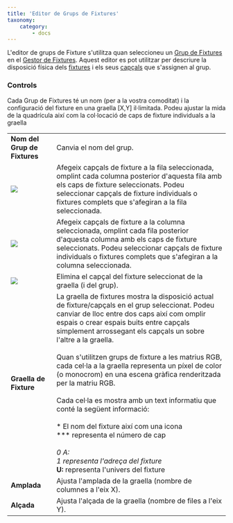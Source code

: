 ```yaml
---
title: 'Editor de Grups de Fixtures'
taxonomy:
    category:
        - docs
---
```


L'editor de grups de Fixture s'utilitza quan seleccioneu un [Grup de Fixtures](/basics/glossary-and-concepts#grup-de-fixtures) en el [Gestor de Fixtures](/gestor-de-fixtures). Aquest editor es pot utilitzar per descriure la disposició física dels [fixtures](/basics/glossary-and-concepts#fixtures) i els seus [capçals](/basics/glossary-and-concepts#capçals) que s'assignen al grup.

### Controls

Cada Grup de Fixtures té un nom (per a la vostra comoditat) i la configuració del fixture en una graella \[X,Y\] il·limitada. Podeu ajustar la mida de la quadrícula així com la col·locació de caps de fixture individuals a la graella

|     |     |
| --- | --- |
| **Nom del Grup de Fixtures** | Canvia el nom del grup. |
| ![](/basics/forward.png) | Afegeix capçals de fixture a la fila seleccionada, omplint cada columna posterior d'aquesta fila amb els caps de fixture seleccionats. Podeu seleccionar capçals de fixture individuals o fixtures complets que s'afegiran a la fila seleccionada. |
| ![](/basics/down.png) | Afegeix capçals de fixture a la columna seleccionada, omplint cada fila posterior d'aquesta columna amb els caps de fixture seleccionats. Podeu seleccionar capçals de fixture individuals o fixtures complets que s'afegiran a la columna seleccionada. |
| ![](/basics/edit_remove.png) | Elimina el capçal del fixture seleccionat de la graella (i del grup). |
| **Graella de Fixture** | La graella de fixtures mostra la disposició actual de fixture/capçals en el grup seleccionat. Podeu canviar de lloc entre dos caps així com omplir espais o crear espais buits entre capçals simplement arrossegant els capçals un sobre l'altre a la graella.<br><br>Quan s'utilitzen grups de fixture a les matrius RGB, cada cel·la a la graella representa un píxel de color (o monocrom) en una escena gràfica renderitzada per la matriu RGB.<br><br>Cada cel·la es mostra amb un text informatiu que conté la següent informació:<br><br>* El nom del fixture així com una icona<br>*** representa el número de cap<br>*<br>0 A: <br>1 representa l'adreça del fixture<br>* **U:** representa l'univers del fixture |
| **Amplada** | Ajusta l'amplada de la graella (nombre de columnes a l'eix X). |
| **Alçada** | Ajusta l'alçada de la graella (nombre de files a l'eix Y). |
